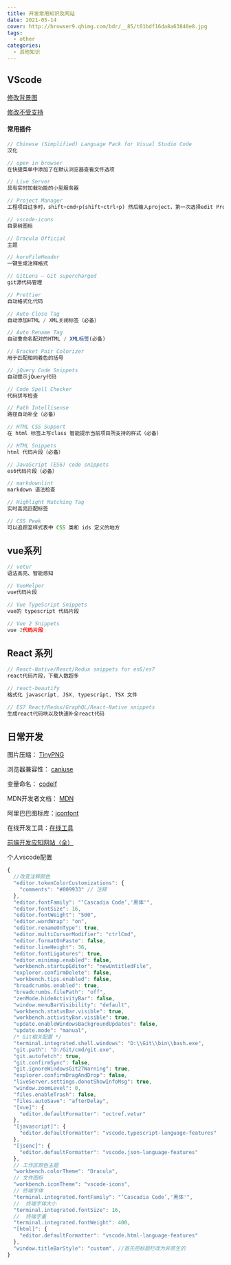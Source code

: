 ```yaml
---
title: 开发常用知识及网站
date: 2021-05-14
cover: http://browser9.qhimg.com/bdr/__85/t01bdf16da8a63840e8.jpg
tags:
  - other
categories:
  - 其他知识
---
```


## VScode
[修改背景图](https://www.cnblogs.com/ashidamana/p/9403838.html)

[修改不受支持](https://blog.csdn.net/weixin_44470813/article/details/105693969)

#### 常用插件

```javascript
// Chinese (Simplified) Language Pack for Visual Studio Code
汉化

// open in browser
在快捷菜单中添加了在默认浏览器查看文件选项

// Live Server
具有实时加载功能的小型服务器

// Project Manager
工程项目过多时，shift+cmd+p(shift+ctrl+p) 然后输入project，第一次选择edit Project编辑自己的工程项目，之后就可以直接选择open打开你的项目

// vscode-icons
目录树图标

// Dracula Official
主题

// koroFileHeader
一键生成注释格式

// GitLens — Git supercharged
git源代码管理

// Prettier
自动格式化代码

// Auto Close Tag
自动添加HTML / XML关闭标签（必备）

// Auto Rename Tag
自动重命名配对的HTML / XML标签(必备)

// Bracket Pair Colorizer
用于匹配相同着色的括号

// jQuery Code Snippets
自动提示jQuery代码

// Code Spell Checker
代码拼写检查

// Path Intellisense
路径自动补全（必备）

// HTML CSS Support
在 html 标签上写class 智能提示当前项目所支持的样式（必备）

// HTML Snippets
html 代码片段（必备）

// JavaScript (ES6) code snippets
es6代码片段（必备）

// markdownlint
markdown 语法检查

// Highlight Matching Tag
实时高亮匹配标签

// CSS Peek
可以追踪至样式表中 CSS 类和 ids 定义的地方
```

## vue系列

```javascript
// vetur
语法高亮、智能感知

// VueHelper
vue代码片段

// Vue TypeScript Snippets
vue的 typescript 代码片段

// Vue 2 Snippets
vue 2代码片段
```

## React 系列

```javascript
// React-Native/React/Redux snippets for es6/es7
react代码片段，下载人数超多

// react-beautify
格式化 javascript, JSX, typescript, TSX 文件

// ES7 React/Redux/GraphQL/React-Native snippets
生成react代码块以及快速补全react代码
```



## 日常开发

图片压缩： [TinyPNG](https://tinypng.com/)

浏览器兼容性： [caniuse](https://caniuse.com/)

变量命名： [codelf](https://unbug.github.io/codelf/)

MDN开发者文档： [MDN](https://developer.mozilla.org/zh-CN/)

阿里巴巴图标库：[iconfont](https://www.iconfont.cn/)

在线开发工具：[在线工具](https://tool.lu/c/developer)

[前端开发应知网站（全）](https://wudi98.blog.csdn.net/article/details/91164392)



个人vscode配置

```javascript
{
  //改变注释颜色
  "editor.tokenColorCustomizations": {
    "comments": "#009933" // 注释
  },
  "editor.fontFamily": "‘Cascadia Code’,'黑体'",
  "editor.fontSize": 16,
  "editor.fontWeight": "500",
  "editor.wordWrap": "on",
  "editor.renameOnType": true,
  "editor.multiCursorModifier": "ctrlCmd",
  "editor.formatOnPaste": false,
  "editor.lineHeight": 36,
  "editor.fontLigatures": true,
  "editor.minimap.enabled": false,
  "workbench.startupEditor": "newUntitledFile",
  "explorer.confirmDelete": false,
  "workbench.tips.enabled": false,
  "breadcrumbs.enabled": true,
  "breadcrumbs.filePath": "off",
  "zenMode.hideActivityBar": false,
  "window.menuBarVisibility": "default",
  "workbench.statusBar.visible": true,
  "workbench.activityBar.visible": true,
  "update.enableWindowsBackgroundUpdates": false,
  "update.mode": "manual",
  /* Git相关配置 */
  "terminal.integrated.shell.windows": "D:\\Git\\bin\\bash.exe",
  "git.path": "D:/Git/cmd/git.exe",
  "git.autofetch": true,
  "git.confirmSync": false,
  "git.ignoreWindowsGit27Warning": true,
  "explorer.confirmDragAndDrop": false,
  "liveServer.settings.donotShowInfoMsg": true,
  "window.zoomLevel": 0,
  "files.enableTrash": false,
  "files.autoSave": "afterDelay",
  "[vue]": {
    "editor.defaultFormatter": "octref.vetur"
  },
  "[javascript]": {
    "editor.defaultFormatter": "vscode.typescript-language-features"
  },
  "[jsonc]": {
    "editor.defaultFormatter": "vscode.json-language-features"
  },
  // 工作区颜色主题
  "workbench.colorTheme": "Dracula",
  // 文件图标
  "workbench.iconTheme": "vscode-icons",
  // 终端字体
  "terminal.integrated.fontFamily": "‘Cascadia Code’,'黑体'",
  //  终端字体大小
  "terminal.integrated.fontSize": 16,
  //  终端字重
  "terminal.integrated.fontWeight": 400,
  "[html]": {
    "editor.defaultFormatter": "vscode.html-language-features"
  },
  "window.titleBarStyle": "custom", //首先把标题栏改为非原生的
}
```

